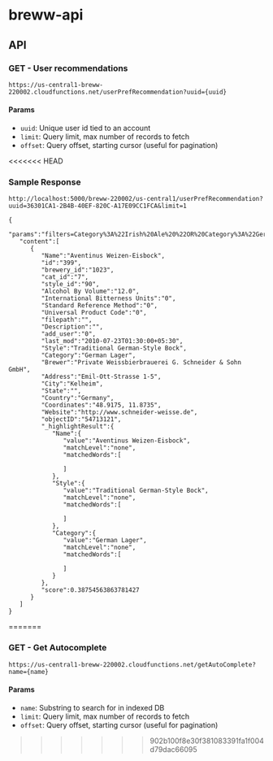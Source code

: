 # breww-api

## API

### GET - User recommendations

`https://us-central1-breww-220002.cloudfunctions.net/userPrefRecommendation?uuid={uuid}`

#### Params
- `uuid`: Unique user id tied to an account
- `limit`: Query limit, max number of records to fetch
- `offset`: Query offset, starting cursor (useful for pagination)

<<<<<<< HEAD
### Sample Response

```
http://localhost:5000/breww-220002/us-central1/userPrefRecommendation?uuid=36301CA1-2B4B-40EF-820C-A17E09CC1FCA&limit=1

{
   "params":"filters=Category%3A%22Irish%20Ale%20%22OR%20Category%3A%22German%20Lager%20%22&length=1&offset=0",
   "content":[
      {
         "Name":"Aventinus Weizen-Eisbock",
         "id":"399",
         "brewery_id":"1023",
         "cat_id":"7",
         "style_id":"90",
         "Alcohol By Volume":"12.0",
         "International Bitterness Units":"0",
         "Standard Reference Method":"0",
         "Universal Product Code":"0",
         "filepath":"",
         "Description":"",
         "add_user":"0",
         "last_mod":"2010-07-23T01:30:00+05:30",
         "Style":"Traditional German-Style Bock",
         "Category":"German Lager",
         "Brewer":"Private Weissbierbrauerei G. Schneider & Sohn GmbH",
         "Address":"Emil-Ott-Strasse 1-5",
         "City":"Kelheim",
         "State":"",
         "Country":"Germany",
         "Coordinates":"48.9175, 11.8735",
         "Website":"http://www.schneider-weisse.de",
         "objectID":"54713121",
         "_highlightResult":{
            "Name":{
               "value":"Aventinus Weizen-Eisbock",
               "matchLevel":"none",
               "matchedWords":[

               ]
            },
            "Style":{
               "value":"Traditional German-Style Bock",
               "matchLevel":"none",
               "matchedWords":[

               ]
            },
            "Category":{
               "value":"German Lager",
               "matchLevel":"none",
               "matchedWords":[

               ]
            }
         },
         "score":0.38754563863781427
      }
   ]
}
```
=======

### GET - Get Autocomplete

`https://us-central1-breww-220002.cloudfunctions.net/getAutoComplete?name={name}`

#### Params
- `name`: Substring to search for in indexed DB
- `limit`: Query limit, max number of records to fetch
- `offset`: Query offset, starting cursor (useful for pagination)
>>>>>>> 902b100f8e30f381083391fa1f004d79dac66095

